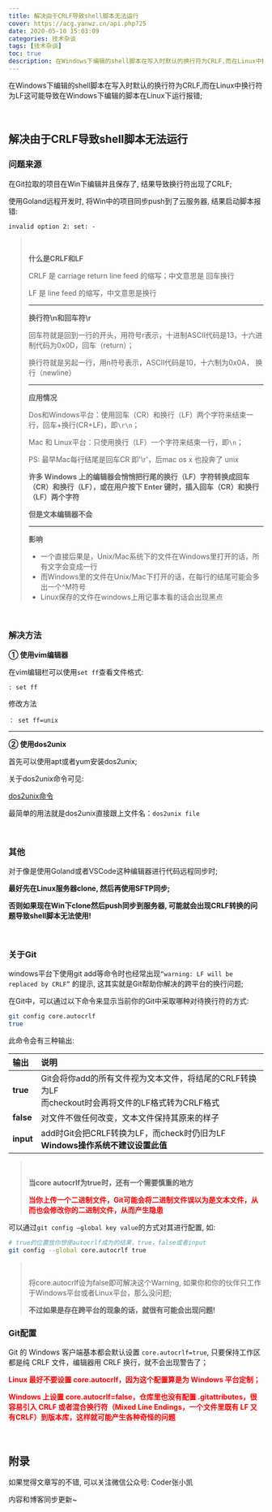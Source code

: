 ```yaml
---
title: 解决由于CRLF导致shell脚本无法运行
cover: https://acg.yanwz.cn/api.php?25
date: 2020-05-10 15:03:09
categories: 技术杂谈
tags: [技术杂谈]
toc: true
description: 在Windows下编辑的shell脚本在写入时默认的换行符为CRLF,而在Linux中换行符为LF这可能导致在Windows下编辑的脚本在Linux下运行报错;
---
```



在Windows下编辑的shell脚本在写入时默认的换行符为CRLF,而在Linux中换行符为LF这可能导致在Windows下编辑的脚本在Linux下运行报错;

<br/>

<!--more-->

<!-- **目录:** -->

<!-- toc -->

<!-- <br/> -->

## 解决由于CRLF导致shell脚本无法运行

### 问题来源

在Git拉取的项目在Win下编辑并且保存了, 结果导致换行符出现了CRLF;

使用Goland远程开发时, 将Win中的项目同步push到了云服务器, 结果启动脚本报错:

`invalid option 2: set: -`

><br/>
>
>**什么是CRLF和LF**
>
>CRLF 是 carriage return line feed 的缩写；中文意思是 回车换行
>
>LF 是 line feed 的缩写，中文意思是换行
>
>****
>
>**换行符\n和回车符\r**
>
>回车符就是回到一行的开头，用符号r表示，十进制ASCII代码是13，十六进制代码为0x0D，回车（return）；
>
>换行符就是另起一行，用n符号表示，ASCII代码是10，十六制为0x0A， 换行（newline）
>
>****
>
>**应用情况**
>
>Dos和Windows平台：使用回车（CR）和换行（LF）两个字符来结束一行，回车+换行(CR+LF)，即`\r\n`；
>
>Mac 和 Linux平台：只使用换行（LF）一个字符来结束一行，即`\n`；
>
>PS: 最早Mac每行结尾是回车CR 即'\r'，后mac os x 也投奔了 unix
>
>**许多 Windows 上的编辑器会悄悄把行尾的换行（LF）字符转换成回车（CR）和换行（LF），或在用户按下 Enter 键时，插入回车（CR）和换行（LF）两个字符**
>
>**但是文本编辑器不会**
>
>****
>
>**影响**
>
>-   一个直接后果是，Unix/Mac系统下的文件在Windows里打开的话，所有文字会变成一行
>-   而Windows里的文件在Unix/Mac下打开的话，在每行的结尾可能会多出一个^M符号
>-   Linux保存的文件在windows上用记事本看的话会出现黑点

<br/>

### 解决方法

**① 使用vim编辑器**

在vim编辑栏可以使用`set ff`查看文件格式:

```
: set ff
```

修改方法

```
： set ff=unix
```



****

**② 使用dos2unix**

首先可以使用apt或者yum安装dos2unix;

关于dos2unix命令可见:

[dos2unix命令](https://www.jianshu.com/p/d2e96b2ccab9)

最简单的用法就是dos2unix直接跟上文件名：`dos2unix file`

<br/>

### 其他

对于像是使用Goland或者VSCode这种编辑器进行代码远程同步时;

**最好先在Linux服务器clone, 然后再使用SFTP同步;**

**否则如果现在Win下clone然后push同步到服务器, 可能就会出现CRLF转换的问题导致shell脚本无法使用!**

<br/>

### 关于Git

windows平台下使用git add等命令时也经常出现`“warning: LF will be replaced by CRLF”` 的提示, 这其实就是Git帮助你解决的跨平台的换行问题;

在Git中，可以通过以下命令来显示当前你的Git中采取哪种对待换行符的方式:

```bash
git config core.autocrlf
true
```

此命令会有三种输出:

| **输出**  | **说明**                                                     |
| :-------- | :----------------------------------------------------------- |
| **true**  | Git会将你add的所有文件视为文本文件，将结尾的CRLF转换为LF<br />而checkout时会再将文件的LF格式转为CRLF格式 |
| **false** | 对文件不做任何改变，文本文件保持其原来的样子                 |
| **input** | add时Git会把CRLF转换为LF，而check时仍旧为LF<br />**Windows操作系统不建议设置此值** |

>   <br/>
>
>   **当core autocrlf为true时，还有一个需要慎重的地方**
>
>   <font color="#f00">**当你上传一个二进制文件，Git可能会将二进制文件误以为是文本文件，从而也会修改你的二进制文件，从而产生隐患**</font>

可以通过`git config –global key value`的方式对其进行配置, 如:

```bash
# true的位置放你想使autocrlf成为的结果，true，false或者input
git config --global core.autocrlf true
```

>   <br/>
>
>   将core.autocrlf设为false即可解决这个Warning, 如果你和你的伙伴只工作于Windows平台或者Linux平台，那么没问题;
>
>   **不过如果是存在跨平台的现象的话，就很有可能会出现问题!**

### Git配置

Git 的 Windows 客户端基本都会默认设置 `core.autocrlf=true`, 只要保持工作区都是纯 CRLF 文件，编辑器用 CRLF 换行，就不会出现警告了；

<font color="#f00">**Linux 最好不要设置 core.autocrlf，因为这个配置算是为 Windows 平台定制；**</font>

<font color="#f00">**Windows 上设置 core.autocrlf=false，仓库里也没有配置 .gitattributes，很容易引入 CRLF 或者混合换行符（Mixed Line Endings，一个文件里既有 LF 又有CRLF）到版本库，这样就可能产生各种奇怪的问题**</font>

<br/>

## 附录

如果觉得文章写的不错, 可以关注微信公众号: Coder张小凯

内容和博客同步更新~

<br/>